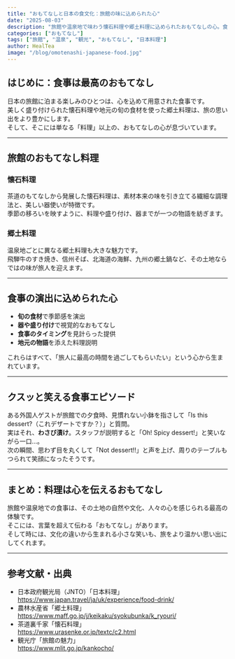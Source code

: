 ```yaml
---
title: "おもてなしと日本の食文化：旅館の味に込められた心"
date: "2025-08-03"
description: "旅館や温泉地で味わう懐石料理や郷土料理に込められたおもてなしの心。食文化を通して感じる日本独自の接客の魅力と、ちょっと笑える食事のエピソードを紹介します。"
categories: ["おもてなし"]
tags: ["旅館", "温泉", "観光", "おもてなし", "日本料理"]
author: HealTea
image: "/blog/omotenashi-japanese-food.jpg"
---
```


## はじめに：食事は最高のおもてなし

日本の旅館に泊まる楽しみのひとつは、心を込めて用意された食事です。  
美しく盛り付けられた懐石料理や地元の旬の食材を使った郷土料理は、旅の思い出をより豊かにします。  
そして、そこには単なる「料理」以上の、おもてなしの心が息づいています。

---

## 旅館のおもてなし料理

### 懐石料理
茶道のもてなしから発展した懐石料理は、素材本来の味を引き立てる繊細な調理法と、美しい器使いが特徴です。  
季節の移ろいを映すように、料理や盛り付け、器までが一つの物語を紡ぎます。

### 郷土料理
温泉地ごとに異なる郷土料理も大きな魅力です。  
飛騨牛のすき焼き、信州そば、北海道の海鮮、九州の郷土鍋など、その土地ならではの味が旅人を迎えます。

---

## 食事の演出に込められた心

- **旬の食材**で季節感を演出  
- **器や盛り付け**で視覚的なおもてなし  
- **食事のタイミング**を見計らった提供  
- **地元の物語**を添えた料理説明

これらはすべて、「旅人に最高の時間を過ごしてもらいたい」という心から生まれています。

---

## クスッと笑える食事エピソード

ある外国人ゲストが旅館での夕食時、見慣れない小鉢を指さして「Is this dessert?（これデザートですか？）」と質問。  
実はそれ、**わさび漬け**。スタッフが説明すると「Oh! Spicy dessert!」と笑いながら一口…。  
次の瞬間、思わず目を丸くして「Not dessert!!」と声を上げ、周りのテーブルもつられて笑顔になったそうです。

---

## まとめ：料理は心を伝えるおもてなし

旅館や温泉地での食事は、その土地の自然や文化、人々の心を感じられる最高の体験です。  
そこには、言葉を超えて伝わる「おもてなし」があります。  
そして時には、文化の違いから生まれる小さな笑いも、旅をより温かい思い出にしてくれます。

---

## 参考文献・出典

- 日本政府観光局（JNTO）「日本料理」  
  https://www.japan.travel/ja/uk/experience/food-drink/
- 農林水産省「郷土料理」  
  https://www.maff.go.jp/j/keikaku/syokubunka/k_ryouri/
- 茶道裏千家「懐石料理」  
  https://www.urasenke.or.jp/textc/c2.html
- 観光庁「旅館の魅力」  
  https://www.mlit.go.jp/kankocho/

